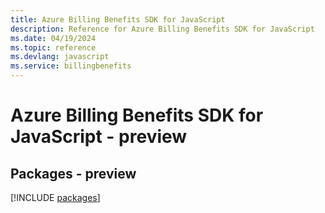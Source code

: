 ```yaml
---
title: Azure Billing Benefits SDK for JavaScript
description: Reference for Azure Billing Benefits SDK for JavaScript
ms.date: 04/19/2024
ms.topic: reference
ms.devlang: javascript
ms.service: billingbenefits
---
```

# Azure Billing Benefits SDK for JavaScript - preview
## Packages - preview
[!INCLUDE [packages](billing-benefits-index.md)]